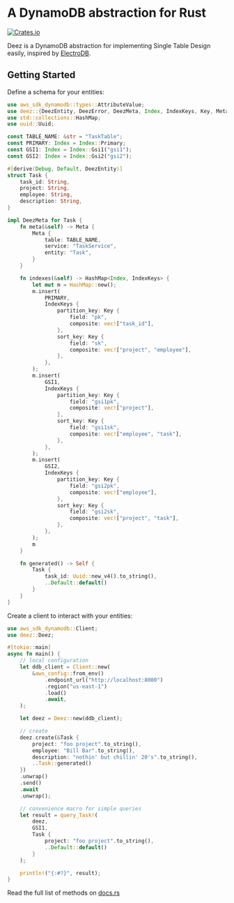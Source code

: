 A DynamoDB abstraction for Rust
==========================================================
[![Crates.io](https://img.shields.io/crates/v/deez.svg)](https://crates.io/crates/deez)

Deez is a DynamoDB abstraction for implementing Single Table Design easily,
inspired by [ElectroDB](https://github.com/tywalch/electrodb).

## Getting Started

Define a schema for your entities:

```rust
use aws_sdk_dynamodb::types::AttributeValue;
use deez::{DeezEntity, DeezError, DeezMeta, Index, IndexKeys, Key, Meta};
use std::collections::HashMap;
use uuid::Uuid;

const TABLE_NAME: &str = "TaskTable";
const PRIMARY: Index = Index::Primary;
const GSI1: Index = Index::Gsi1("gsi1");
const GSI2: Index = Index::Gsi2("gsi2");

#[derive(Debug, Default, DeezEntity)]
struct Task {
    task_id: String,
    project: String,
    employee: String,
    description: String,
}

impl DeezMeta for Task {
    fn meta(&self) -> Meta {
        Meta {
            table: TABLE_NAME,
            service: "TaskService",
            entity: "Task",
        }
    }

    fn indexes(&self) -> HashMap<Index, IndexKeys> {
        let mut m = HashMap::new();
        m.insert(
            PRIMARY,
            IndexKeys {
                partition_key: Key {
                    field: "pk",
                    composite: vec!["task_id"],
                },
                sort_key: Key {
                    field: "sk",
                    composite: vec!["project", "employee"],
                },
            },
        );
        m.insert(
            GSI1,
            IndexKeys {
                partition_key: Key {
                    field: "gsi1pk",
                    composite: vec!["project"],
                },
                sort_key: Key {
                    field: "gsi1sk",
                    composite: vec!["employee", "task"],
                },
            },
        );
        m.insert(
            GSI2,
            IndexKeys {
                partition_key: Key {
                    field: "gsi2pk",
                    composite: vec!["employee"],
                },
                sort_key: Key {
                    field: "gsi2sk",
                    composite: vec!["project", "task"],
                },
            },
        );
        m
    }

    fn generated() -> Self {
        Task {
            task_id: Uuid::new_v4().to_string(),
            ..Default::default()
        }
    }
}
```

Create a client to interact with your entities:

```rust
use aws_sdk_dynamodb::Client;
use deez::Deez;

#[tokio::main]
async fn main() {
    // local configuration
    let ddb_client = Client::new(
        &aws_config::from_env()
            .endpoint_url("http://localhost:8000")
            .region("us-east-1")
            .load()
            .await,
    );

    let deez = Deez::new(ddb_client);

    // create
    deez.create(&Task {
        project: "foo project".to_string(),
        employee: "Bill Bar".to_string(),
        description: "nothin' but chillin' 20's".to_string(),
        ..Task::generated()
    })
    .unwrap()
    .send()
    .await
    .unwrap();

    // convenience macro for simple queries
    let result = query_Task!(
        deez,
        GSI1,
        Task {
            project: "foo project".to_string(),
            ..Default::default()
        }
    );

    println!("{:#?}", result);
}
```

Read the full list of methods on [docs.rs](https://docs.rs/deez/0.1.0/deez/struct.Deez.html)
